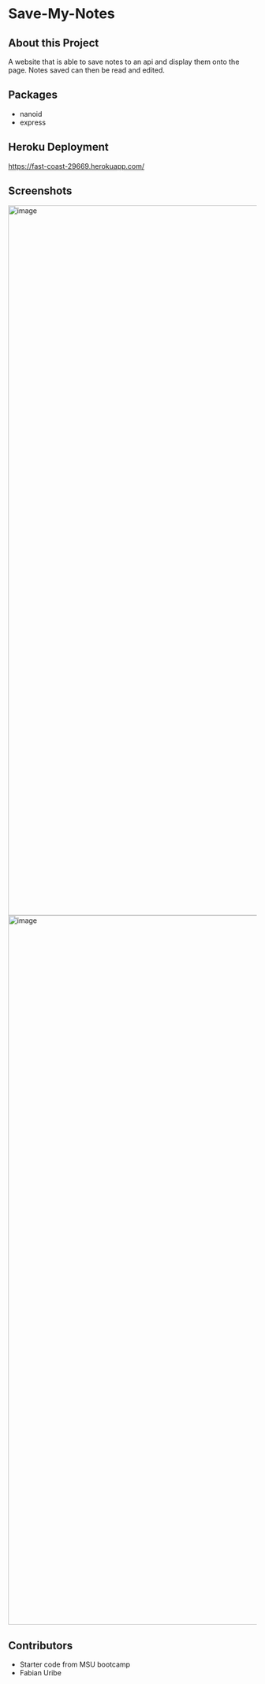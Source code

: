 # Save-My-Notes

## About this Project
A website that is able to save notes to an api and display them onto the page. Notes saved can then be read and edited.

## Packages
* nanoid
* express

## Heroku Deployment
https://fast-coast-29669.herokuapp.com/

## Screenshots
<img width="1440" alt="image" src="https://user-images.githubusercontent.com/52329597/154783842-1fba714f-16a8-474c-af70-e1dadacbc9f0.png">
<img width="1439" alt="image" src="https://user-images.githubusercontent.com/52329597/154783849-30459f80-2d58-4a13-9935-effac8d5f0d4.png">

## Contributors
* Starter code from MSU bootcamp
* Fabian Uribe
